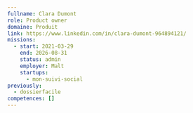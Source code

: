 ```yaml
---
fullname: Clara Dumont
role: Product owner
domaine: Produit
link: https://www.linkedin.com/in/clara-dumont-964894121/
missions:
  - start: 2021-03-29
    end: 2026-08-31
    status: admin
    employer: Malt
    startups:
      - mon-suivi-social
previously:
  - dossierfacile
competences: []
---
```

